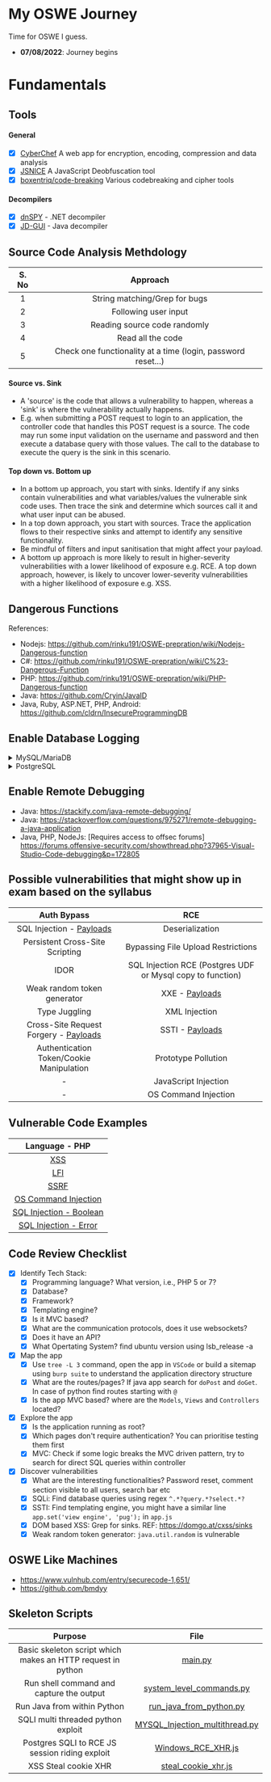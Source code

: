 # My OSWE Journey

Time for OSWE I guess.

* **07/08/2022**: Journey begins

# Fundamentals

## Tools

#### General

- [x] [CyberChef](https://gchq.github.io/CyberChef/) A web app for encryption, encoding, compression and data analysis
- [x] [JSNICE](http://jsnice.org/) A JavaScript Deobfuscation tool
- [x] [boxentriq/code-breaking](https://www.boxentriq.com/code-breaking) Various codebreaking and cipher tools

#### Decompilers

- [x] [dnSPY](https://github.com/dnSpy/dnSpy) - .NET decompiler
- [x] [JD-GUI](http://java-decompiler.github.io/) - Java decompiler

## Source Code Analysis Methdology
S. No| Approach|
|     :---:      |     :---:      |
|1|String matching/Grep for bugs |
|2|Following user input|
|3|Reading source code randomly|
|4|Read all the code|
|5|Check one functionality at a time (login, password reset...)|

#### Source vs. Sink

- A 'source' is the code that allows a vulnerability to happen, whereas a 'sink' is where the vulnerability actually happens.
- E.g. when submitting a POST request to login to an application, the controller code that handles this POST request is a source. The code may run some input validation on the username and password and then execute a database query with those values. The call to the database to execute the query is the sink in this scenario.

#### Top down vs. Bottom up

- In a bottom up approach, you start with sinks. Identify if any sinks contain vulnerabilities and what variables/values the vulnerable sink code uses. Then trace the sink and determine which sources call it and what user input can be abused.
- In a top down approach, you start with sources. Trace the application flows to their respective sinks and attempt to identify any sensitive functionality.
- Be mindful of filters and input sanitisation that might affect your payload.
- A bottom up approach is more likely to result in higher-severity vulnerabilities with a lower likelihood of exposure e.g. RCE. A top down approach, however, is likely to uncover lower-severity vulnerabilities with a higher likelihood of exposure e.g. XSS.

## Dangerous Functions

References: 
- Nodejs: https://github.com/rinku191/OSWE-prepration/wiki/Nodejs-Dangerous-function
- C#: https://github.com/rinku191/OSWE-prepration/wiki/C%23-Dangerous-Function
- PHP: https://github.com/rinku191/OSWE-prepration/wiki/PHP-Dangerous-function
- Java: https://github.com/Cryin/JavaID
- Java, Ruby, ASP.NET, PHP, Android: https://github.com/cldrn/InsecureProgrammingDB

## Enable Database Logging

<details><summary>MySQL/MariaDB</summary>
<p>

Modify the following values on my.cnf file (Typically located at /etc/mysql/my.cnf)</br>

```
     [mysqld]
     general_log_file = /var/log/mysql/mariadb.log
     general_log = 1
```
- In case of MariaDB, the settings will be present under `[mariadb]`
- Restart the SQL service for the change to take affect
- You can read the log file in realtime using `sudo tail -f /var/log/mysql/mysql.log`
</p>
</details>

<details><summary>PostgreSQL</summary>
<p>

- https://tableplus.com/blog/2018/10/how-to-show-queries-log-in-postgresql.html
</p>
</details>

## Enable Remote Debugging
- Java: https://stackify.com/java-remote-debugging/
- Java: https://stackoverflow.com/questions/975271/remote-debugging-a-java-application
- Java, PHP, NodeJs: [Requires access to offsec forums] https://forums.offensive-security.com/showthread.php?37965-Visual-Studio-Code-debugging&p=172805

## Possible vulnerabilities that might show up in exam based on the syllabus
|Auth Bypass	| RCE|
|     :---:      |     :---:      |
|SQL Injection - [Payloads](https://portswigger.net/web-security/sql-injection/cheat-sheet)| Deserialization|
|Persistent Cross-Site Scripting	| Bypassing File Upload Restrictions|
IDOR	|SQL Injection RCE (Postgres UDF or Mysql copy to function)|
Weak random token generator	| XXE - [Payloads](https://github.com/payloadbox/xxe-injection-payload-list)|
|Type Juggling	| XML Injection|
|Cross-Site Request Forgery	- [Payloads](https://github.com/swisskyrepo/PayloadsAllTheThings/blob/master/CSRF%20Injection/README.md#html-get---no-user-interaction)| SSTI - [Payloads](https://book.hacktricks.xyz/pentesting-web/ssti-server-side-template-injection)|
|Authentication Token/Cookie Manipulation |	Prototype Pollution|
| - |	JavaScript Injection|
| - |	OS Command Injection|

## Vulnerable Code Examples
| Language - PHP|
|     :---:      |
|[XSS](/Vulnerable%20Code%20Examples/php/xss.php)|
|[LFI](/Vulnerable%20Code%20Examples/php/lfi.php)|
|[SSRF](/Vulnerable%20Code%20Examples/php/ssrf.php)|
|[OS Command Injection](/Vulnerable%20Code%20Examples/php/commandInjection.php)|
|[SQL Injection - Boolean](/Vulnerable%20Code%20Examples/php/sqlinjection/boolen.php)|
|[SQL Injection - Error](/Vulnerable%20Code%20Examples/php/sqlinjection/error.php)|

## Code Review Checklist
- [x] Identify Tech Stack: 
    - [x] Programming language? What version, i.e., PHP 5 or 7? 
    - [x] Database? 
    - [x] Framework?
    - [x] Templating engine?
    - [x] Is it MVC based?
    - [x] What are the communication protocols, does it use websockets?
    - [x] Does it have an API?
    - [x] What Opertating System? find ubuntu version using lsb_release -a
- [x] Map the app
    - [x] Use `tree -L 3` command, open the app in `VSCode` or build a sitemap using `burp suite` to understand the application directory structure
    - [x] What are the routes/pages? If java app search for `doPost` and `doGet`. In case of python find routes starting with `@`
    - [x] Is the app MVC based? where are the `Models`, `Views` and `Controllers` located?
- [x] Explore the app
    - [x] Is the application running as root?
    - [x] Which pages don't require authentication? You can prioritise testing them first
    - [x] MVC: Check if some logic breaks the MVC driven pattern, try to search for direct SQL queries within controller
- [x] Discover vulnerabilities
    - [x] What are the interesting functionalities? Password reset, comment section visible to all users, search bar etc
    - [x] SQLi: Find database queries using regex `^.*?query.*?select.*?`
    - [x] SSTI: Find templating engine, you might have a similar line `app.set('view engine', 'pug');` in `app.js`
    - [x] DOM based XSS: Grep for sinks. REF: https://domgo.at/cxss/sinks 
    - [x] Weak random token generator: `java.util.random` is vulnerable

## OSWE Like Machines
- https://www.vulnhub.com/entry/securecode-1,651/
- https://github.com/bmdyy

## Skeleton Scripts
|Purpose	| File|
|     :---:      |     :---:      |
|Basic skeleton script which makes an HTTP request in python|[main.py](/Skeleton%20Scripts/main.py)|
| Run shell command and capture the output|[system_level_commands.py](/Skeleton%20Scripts/system_level_commands.py)| 
| Run Java from within Python|[run_java_from_python.py](/Skeleton%20Scripts/run_java_from_python.py)| 
| SQLI multi threaded python exploit|[MYSQL_Injection_multithread.py](/Skeleton%20Scripts/MYSQL_Injection_multithread.py)| 
| Postgres SQLI to RCE JS session riding exploit|[Windows_RCE_XHR.js](/Skeleton%20Scripts/PostgreSQL%20Extension/Windows/Windows_RCE_XHR.js)| 
| XSS Steal cookie XHR|[steal_cookie_xhr.js](/Skeleton%20Scripts/XSS/steal_cookie_xhr.js)| 
